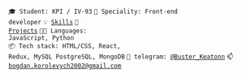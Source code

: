 <code>🎓 Student: KPI / IV-93</code>
<code>👷 Speciality: Front-end developer</code>
<code>💡 [Skills](SKILLS.md)</code>
<code>🧻 [Projects](PROJECTS.md)</code>
<code>🧑‍💻 Languages: JavaScript, Python</code><br>
<code>📦 Tech stack: HTML/CSS, React, Redux, MySQL PostgreSQL, MongoDB</code>
<code>💬 telegram: [@Buster_Keatonn](https://telegram.me/Buster_Keatonn)</code>
<code>📫 [bogdan.korolevych2002@gmail.com](mailto:bogdan.korolevych2002@gmail.com)</code>
